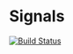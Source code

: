 # Signals

[![Build Status](https://travis-ci.org/mbauman/Signals.jl.svg?branch=master)](https://travis-ci.org/mbauman/Signals.jl)
